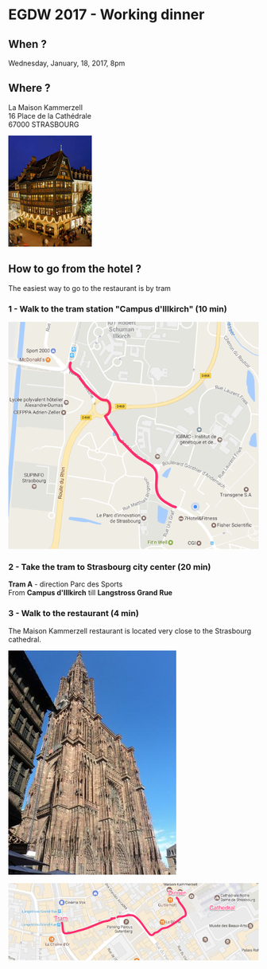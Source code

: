 # EGDW 2017 - Working dinner

## When ?

Wednesday, January, 18, 2017, 8pm

## Where ?

La Maison Kammerzell<br/>
16 Place de la Cathédrale<br/>
67000 STRASBOURG

![La Maison Kammerzell](/images/restaurant.jpg)

## How to go from the hotel ?

The easiest way to go to the restaurant is by tram

### 1 - Walk to the tram station "Campus d'Illkirch" (10 min)

![Walk to tram map](/images/walktotram.png)

### 2 - Take the tram to Strasbourg city center (20 min)

**Tram A** - direction Parc des Sports<br/>
From **Campus d'Illkirch** till **Langstross Grand Rue**

### 3 - Walk to the restaurant (4 min)

The Maison Kammerzell restaurant is located very close to the Strasbourg cathedral.

![Cathedral](/images/cathedrale-notre-dame.jpg)

![Walk to restaurant map](/images/walktorestaurant.png)
